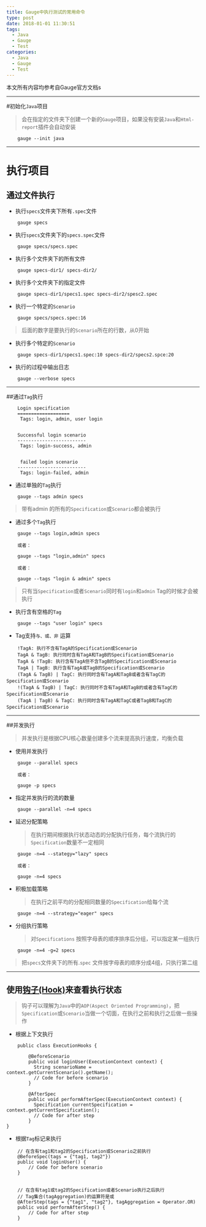 ```yaml
---
title: Gauge中执行测试的常用命令
type: post
date: 2018-01-01 11:30:51
tags:
  - Java
  - Gauge
  - Test
categories:
  - Java
  - Gauge
  - Test
---
```


本文所有内容均参考自Gauge官方文档s

---

#初始化`Java`项目

> 会在指定的文件夹下创建一个新的`Gauge`项目，如果没有安装`Java`和`Html-report`插件会自动安装

```
    gauge --init java
```

---

# 执行项目

## 通过文件执行

- 执行`specs`文件夹下所有`.spec`文件

```
    gauge specs
```

- 执行`specs`文件夹下的`specs.spec`文件

```
    gauge specs/specs.spec
```

- 执行多个文件夹下的所有文件

```
    gauge specs-dir1/ specs-dir2/
```

- 执行多个文件夹下的指定文件

```
    gauge specs-dir1/specs1.spec specs-dir2/spesc2.spec
```

- 执行一个特定的`Scenario`

```
    gauge specs/specs.spec:16
```

> 后面的数字是要执行的`Scenario`所在的行数，从0开始

- 执行多个特定的`Scenario`

```
    gauge specs-dir1/specs1.spec:10 specs-dir2/specs2.spce:20
```

- 执行的过程中输出日志

```
    gauge --verbose specs
```

---

##通过`Tag`执行

```
    Login specification
    ===================
     Tags: login, admin, user login


    Successful login scenario
    -------------------------
     Tags: login-success, admin


     failed login scenario
    -------------------------
     Tags: login-failed, admin
```

- 通过单独的`Tag`执行

```
    gauge --tags admin specs
```

> 带有admin 的所有的`Specification`或`Scenario`都会被执行

- 通过多个`Tag`执行

```
    gauge --tags login,admin specs

    或者：

    gauge --tags "login,admin" specs

    或者：

    gauge --tags "login & admin" specs
```

> 只有当`Specification`或者`Scenario`同时有`login`和`admin` Tag的时候才会被执行

- 执行含有空格的`Tag`

```
    gauge --tags "user login" specs
```

- Tag支持`与、或、非` 运算

```
    !TagA: 执行不含有TagA的Specification或Scenario
    TagA & TagB: 执行同时含有TagA和TagB的Specification或Scenario
    TagA & !TagB: 执行含有TagA但不含TagB的Specification或Scenario
    TagA | TagB: 执行含有TagA或TagB的Specification或Scenario
    (TagA & TagB) | TagC: 执行同时含有TagA和TagB或者含有TagC的Specification或Scenario
    !(TagA & TagB) | TagC: 执行同时不含有TagA和TagB的或者含有TagC的Specification或Scenario
    (TagA | TagB) & TagC: 执行同时含有TagA和TagC或者TagB和TagC的Specification或Scenario

```

---

##并发执行

> 并发执行是根据CPU核心数量创建多个流来提高执行速度，均衡负载

- 使用并发执行

```
    gauge --parallel specs

    或者：

    gauge -p specs
```

- 指定并发执行的流的数量

```
    gauge --parallel -n=4 specs
```

- 延迟分配策略
  > 在执行期间根据执行状态动态的分配执行任务，每个流执行的`Specification`数量不一定相同

```
    gauge -n=4 --stategy="lazy" specs

    或者：

    gauge -n=4 specs
```

- 积极加载策略
  > 在执行之前平均的分配相同数量的`Specification`给每个流

```
    gauge -n=4 --strategy="eager" specs
```

- 分组执行策略
  > 对`Specifications` 按照字母表的顺序排序后分组，可以指定某一组执行

```
    gauge -n=4 -g=2 specs
```

> 把`specs`文件夹下的所有.`spec` 文件按字母表的顺序分成4组，只执行第二组

---

## 使用[钩子(Hook)](http://getgauge.io/documentation/user/current/advanced_readings/execution_hooks/context.html)来查看执行状态

> 钩子可以理解为`Java`中的`AOP(Aspect Oriented Programming)`，把`Specification`或`Scenario`当做一个切面，在执行之前和执行之后做一些操作

- 根据上下文执行

```
    public class ExecutionHooks {

        @BeforeScenario
        public void loginUser(ExecutionContext context) {
          String scenarioName = context.getCurrentScenario().getName();
          // Code for before scenario
        }

        @AfterSpec
        public void performAfterSpec(ExecutionContext context) {
          Specification currentSpecification = context.getCurrentSpecification();
          // Code for after step
        }
}
```

- 根据`Tag`标记来执行

```
    // 在含有tag1和tag2的Specification或Scenario之前执行
    @BeforeSpec(tags = {"tag1, tag2"})
    public void loginUser() {
        // Code for before scenario
    }


    // 在含有tag1或tag2的Specification或者Scenario执行之后执行
    // Tag集合(tagAggregation)的运算符是或
    @AfterStep(tags = {"tag1", "tag2"}, tagAggregation = Operator.OR)
    public void performAfterStep() {
        // Code for after step
    }
```
